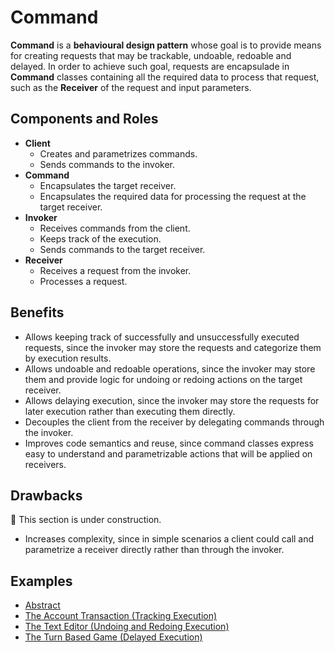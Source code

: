 # Command

**Command** is a **behavioural design pattern** whose goal is to provide means for creating requests that may be
trackable, undoable, redoable and delayed. In order to achieve such goal, requests are encapsulade in **Command**
classes containing all the required data to process that request, such as the **Receiver** of the request and input
parameters.

## Components and Roles

- **Client**
  - Creates and parametrizes commands.
  - Sends commands to the invoker.
- **Command**
  - Encapsulates the target receiver.
  - Encapsulates the required data for processing the request at the target receiver.
- **Invoker**
  - Receives commands from the client.
  - Keeps track of the execution.
  - Sends commands to the target receiver.
- **Receiver**
  - Receives a request from the invoker.
  - Processes a request.

## Benefits

- Allows keeping track of successfully and unsuccessfully executed requests, since the invoker may store the requests
  and categorize them by execution results.
- Allows undoable and redoable operations, since the invoker may store them and provide logic for undoing or redoing
  actions on the target receiver.
- Allows delaying execution, since the invoker may store the requests for later execution rather than executing them
  directly.
- Decouples the client from the receiver by delegating commands through the invoker.
- Improves code semantics and reuse, since command classes express easy to understand and parametrizable actions that
  will be applied on receivers.

## Drawbacks

:construction: This section is under construction.

- Increases complexity, since in simple scenarios a client could call and parametrize a receiver directly rather than
  through the invoker.

## Examples

- [Abstract][1]
- [The Account Transaction (Tracking Execution)][2]
- [The Text Editor (Undoing and Redoing Execution)][3]
- [The Turn Based Game (Delayed Execution)][4]

[1]: ./001_abstract/
[2]: ./002_tracking_executed_operations/
[3]: ./003_undoing_and_redoing_execution/
[4]: ./004_delayed_execution/
